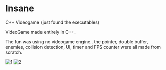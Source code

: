 # Insane
C++ Videogame (just found the executables)

VideoGame made entirely in C++. 

The fun was using no videogame engine.. the pointer, double buffer, enemies, collision detection, UI, timer and FPS counter were all made from scratch.

![1](https://user-images.githubusercontent.com/11531065/194118705-eb92827c-b519-422e-ad66-10953cb05026.png)
![2](https://user-images.githubusercontent.com/11531065/194118697-b4d7989f-2043-4ad6-8f5f-c4abba5482a7.png)

